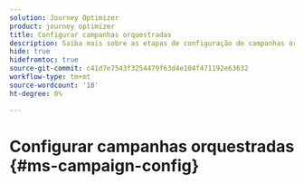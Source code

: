 ```yaml
---
solution: Journey Optimizer
product: journey optimizer
title: Configurar campanhas orquestradas
description: Saiba mais sobre as etapas de configuração de campanhas orquestradas com o Adobe Journey Optimizer
hide: true
hidefromtoc: true
source-git-commit: c41d7e7543f3254479f63d4e104f471192e63632
workflow-type: tm+mt
source-wordcount: '18'
ht-degree: 0%

---
```


# Configurar campanhas orquestradas {#ms-campaign-config}

